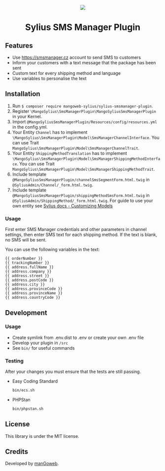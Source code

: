 <p align="center">
    <a href="https://www.mangoweb.cz/en/" target="_blank">
        <img src="https://avatars0.githubusercontent.com/u/38423357?s=200&v=4"/>
    </a>
</p>
<h1 align="center">Sylius SMS Manager Plugin</h1>

## Features

* Use https://smsmanager.cz account to send SMS to customers
* Inform your customers with a text message that the package has been sent
* Custom text for every shipping method and language
* Use variables to personalise the text

## Installation

1. Run `$ composer require mangoweb-sylius/sylius-smsmanager-plugin`.
2. Register `\MangoSylius\SmsManagerPlugin\MangoSyliusSmsManagerPlugin` in your Kernel.
3. Import `@MangoSyliusSmsManagerPlugin/Resources/config/resources.yml` in the config.yml.
4. Your Entity `Channel` has to implement `\MangoSylius\SmsManagerPlugin\Model\SmsManagerChannelInterface`. You can use Trait `MangoSylius\SmsManagerPlugin\Model\SmsManagerChannelTrait`.
5. Your Entity `ShippingMethodTranslation` has to implement `\MangoSylius\SmsManagerPlugin\Model\SmsManagerShippingMethodInterface`. You can use Trait `MangoSylius\SmsManagerPlugin\Model\SmsManagerShippingMethodTrait`.
6. Include template `@MangoSyliusSmsManagerPlugin/channelSmsSegmentForm.html.twig` in `@SyliusAdmin/Channel/_form.html.twig`.
6. Include template `@MangoSyliusSmsManagerPlugin/shippingMethodSmsForm.html.twig` in `@SyliusAdmin/ShippingMethod/_form.html.twig`.
For guide to use your own entity see [Sylius docs - Customizing Models](https://docs.sylius.com/en/1.3/customization/model.html)

### Usage

First enter SMS Manager credentials and other parameters in channel settings, then enter SMS text for each shipping method. If the text is blank, no SMS will be sent.

You can use the following variables in the text:

```
{{ orderNumber }}
{{ trackingNumber }}
{{ address.fullName }}
{{ address.company }}
{{ address.street }}
{{ address.postCode }}
{{ address.city }}
{{ address.provinceCode }}
{{ address.provinceName }}
{{ address.countryCode }}
```

## Development

### Usage

- Create symlink from .env.dist to .env or create your own .env file
- Develop your plugin in `/src`
- See `bin/` for useful commands

### Testing

After your changes you must ensure that the tests are still passing.
* Easy Coding Standard
  ```bash
  bin/ecs.sh
  ```
* PHPStan
  ```bash
  bin/phpstan.sh
  ```
License
-------
This library is under the MIT license.

Credits
-------
Developed by [manGoweb](https://www.mangoweb.eu/).
